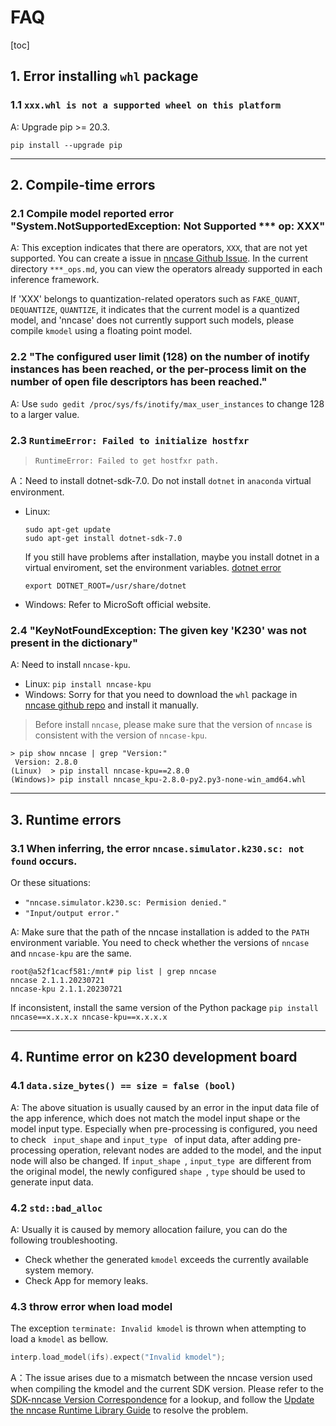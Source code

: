 # FAQ

[toc]

## 1. Error installing `whl` package

### 1.1 `xxx.whl is not a supported wheel on this platform`

A: Upgrade pip >= 20.3.

```shell
pip install --upgrade pip
```

---

## 2. Compile-time errors

### 2.1 Compile model reported error "System.NotSupportedException: Not Supported *** op: XXX"

A: This exception indicates that there are operators, `XXX`, that are not yet supported. You can create a issue in [nncase Github Issue](https://github.com/kendryte/nncase/issues). In the current directory `***_ops.md`, you can view the operators already supported in each inference framework.

If 'XXX' belongs to quantization-related operators such as `FAKE_QUANT`, `DEQUANTIZE`, `QUANTIZE`, it indicates that the current model is a quantized model, and 'nncase' does not currently support such models, please compile `kmodel` using a floating point model.

### 2.2 "The configured user limit (128) on the number of inotify instances has been reached, or the per-process limit on the number of open file descriptors has been reached."

A: Use `sudo gedit /proc/sys/fs/inotify/max_user_instances` to change 128 to a larger value.

### 2.3 `RuntimeError: Failed to initialize hostfxr`
> `RuntimeError: Failed to get hostfxr path.`

A：Need to install dotnet-sdk-7.0. Do not install `dotnet` in `anaconda` virtual environment.

- Linux:

    ```shell
    sudo apt-get update
    sudo apt-get install dotnet-sdk-7.0
    ```

    If you still have problems after installation, maybe you install dotnet in a virtual enviroment, set the environment variables. [dotnet error](https://stackoverflow.com/questions/52695238/whats-the-expected-value-for-dotnet-root-variable-when-installing-dotnet-core-f)

    ```shell
    export DOTNET_ROOT=/usr/share/dotnet
    ```

- Windows: Refer to MicroSoft official website.

### 2.4 "KeyNotFoundException: The given key 'K230' was not present in the dictionary"

A: Need to install `nncase-kpu`.
- Linux: `pip install nncase-kpu`
- Windows: Sorry for that you need to download the `whl` package in [nncase github repo](https://github.com/kendryte/nncase/tags) and install it manually.

> Before install `nncase`, please make sure that the version of `nncase` is consistent with the version of `nncase-kpu`.

```shell
> pip show nncase | grep "Version:"
 Version: 2.8.0
(Linux)  > pip install nncase-kpu==2.8.0
(Windows)> pip install nncase_kpu-2.8.0-py2.py3-none-win_amd64.whl
```

---

## 3. Runtime errors

### 3.1 When inferring, the error `nncase.simulator.k230.sc: not found` occurs.

Or these situations:

- `"nncase.simulator.k230.sc: Permision denied."`
- `"Input/output error."`

A: Make sure that the path of the nncase installation is added to the `PATH` environment variable. You need to check whether the versions of `nncase` and `nncase-kpu` are the same.

```shell
root@a52f1cacf581:/mnt# pip list | grep nncase
nncase 2.1.1.20230721
nncase-kpu 2.1.1.20230721
```

If inconsistent, install the same version of the Python package `pip install nncase==x.x.x.x nncase-kpu==x.x.x.x`

---

## 4. Runtime error on k230 development board

### 4.1 `data.size_bytes() == size = false (bool)`

A: The above situation is usually caused by an error in the input data file of the app inference, which does not match the model input shape or the model input type. Especially when pre-processing is configured, you need to check ` input_shape` and `input_type ` of input data, after adding pre-processing operation, relevant nodes are added to the model, and the input node will also be changed. If   `input_shape `, `input_type `are different from the original model, the newly configured `shape `, `type` should be used to generate input data.

### 4.2 `std::bad_alloc`

A: Usually it is caused by memory allocation failure, you can do the following troubleshooting.

- Check whether the generated `kmodel` exceeds the currently available system memory.
- Check App for memory leaks.

### 4.3 throw error when load model

The exception `terminate: Invalid kmodel` is thrown when attempting to load a `kmodel` as bellow.

```CPP
interp.load_model(ifs).expect("Invalid kmodel");
```

A：The issue arises due to a mismatch between the nncase version used when compiling the kmodel and the current SDK version. Please refer to the [SDK-nncase Version Correspondence](https://developer.canaan-creative.com/k230/dev/zh/03_other/K230_SDK_nncase%E7%89%88%E6%9C%AC%E5%AF%B9%E5%BA%94%E5%85%B3%E7%B3%BB.html) for a lookup, and follow the [Update the nncase Runtime Library Guide](https://developer.canaan-creative.com/k230/dev/zh/03_other/K230_SDK%E6%9B%B4%E6%96%B0nncase%E8%BF%90%E8%A1%8C%E6%97%B6%E5%BA%93%E6%8C%87%E5%8D%97.html) to resolve the problem.

